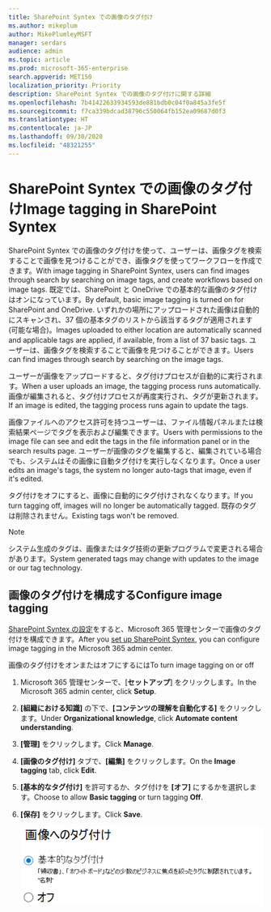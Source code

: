 ```yaml
---
title: SharePoint Syntex での画像のタグ付け
ms.author: mikeplum
author: MikePlumleyMSFT
manager: serdars
audience: admin
ms.topic: article
ms.prod: microsoft-365-enterprise
search.appverid: MET150
localization_priority: Priority
description: SharePoint Syntex での画像のタグ付けに関する詳細
ms.openlocfilehash: 7b41422633934593de881bdb0c04f0a845a3fe5f
ms.sourcegitcommit: f7ca339bdcad38796c550064fb152ea09687d0f3
ms.translationtype: HT
ms.contentlocale: ja-JP
ms.lasthandoff: 09/30/2020
ms.locfileid: "48321255"
---
```

# <a name="image-tagging-in-sharepoint-syntex"></a><span data-ttu-id="b7822-103">SharePoint Syntex での画像のタグ付け</span><span class="sxs-lookup"><span data-stu-id="b7822-103">Image tagging in SharePoint Syntex</span></span>

<span data-ttu-id="b7822-104">SharePoint Syntex での画像のタグ付けを使って、ユーザーは、画像タグを検索することで画像を見つけることができ、画像タグを使ってワークフローを作成できます。</span><span class="sxs-lookup"><span data-stu-id="b7822-104">With image tagging in SharePoint Syntex, users can find images through search by searching on image tags, and create workflows based on image tags.</span></span> <span data-ttu-id="b7822-105">既定では、SharePoint と OneDrive での基本的な画像のタグ付けはオンになっています。</span><span class="sxs-lookup"><span data-stu-id="b7822-105">By default, basic image tagging is turned on for SharePoint and OneDrive.</span></span> <span data-ttu-id="b7822-106">いずれかの場所にアップロードされた画像は自動的にスキャンされ、37 個の基本タグのリストから該当するタグが適用されます (可能な場合)。</span><span class="sxs-lookup"><span data-stu-id="b7822-106">Images uploaded to either location are automatically scanned and applicable tags are applied, if available, from a list of 37 basic tags.</span></span> <span data-ttu-id="b7822-107">ユーザーは、画像タグを検索することで画像を見つけることができます。</span><span class="sxs-lookup"><span data-stu-id="b7822-107">Users can find images through search by searching on the image tags.</span></span>

<span data-ttu-id="b7822-108">ユーザーが画像をアップロードすると、タグ付けプロセスが自動的に実行されます。</span><span class="sxs-lookup"><span data-stu-id="b7822-108">When a user uploads an image, the  tagging process runs automatically.</span></span> <span data-ttu-id="b7822-109">画像が編集されると、タグ付けプロセスが再度実行され、タグが更新されます。</span><span class="sxs-lookup"><span data-stu-id="b7822-109">If an image is edited, the tagging process runs again to update the tags.</span></span>

<span data-ttu-id="b7822-110">画像ファイルへのアクセス許可を持つユーザーは、ファイル情報パネルまたは検索結果ページでタグを表示および編集できます。</span><span class="sxs-lookup"><span data-stu-id="b7822-110">Users with permissions to the image file can see and edit the tags in the file information panel or in the search results page.</span></span> <span data-ttu-id="b7822-111">ユーザーが画像のタグを編集すると、編集されている場合でも、システムはその画像に自動タグ付けを実行しなくなります。</span><span class="sxs-lookup"><span data-stu-id="b7822-111">Once a user edits an image's tags, the system no longer auto-tags that image, even if it's edited.</span></span>

<span data-ttu-id="b7822-112">タグ付けをオフにすると、画像に自動的にタグ付けされなくなります。</span><span class="sxs-lookup"><span data-stu-id="b7822-112">If you turn tagging off, images will no longer be automatically tagged.</span></span> <span data-ttu-id="b7822-113">既存のタグは削除されません。</span><span class="sxs-lookup"><span data-stu-id="b7822-113">Existing tags won't be removed.</span></span>

> [!NOTE]
> <span data-ttu-id="b7822-114">システム生成のタグは、画像またはタグ技術の更新プログラムで変更される場合があります。</span><span class="sxs-lookup"><span data-stu-id="b7822-114">System generated tags may change with updates to the image or our tag technology.</span></span>


## <a name="configure-image-tagging"></a><span data-ttu-id="b7822-115">画像のタグ付けを構成する</span><span class="sxs-lookup"><span data-stu-id="b7822-115">Configure image tagging</span></span>

<span data-ttu-id="b7822-116">[SharePoint Syntex の設定](set-up-content-understanding.md)をすると、Microsoft 365 管理センターで画像のタグ付けを構成できます。</span><span class="sxs-lookup"><span data-stu-id="b7822-116">After you [set up SharePoint Syntex](set-up-content-understanding.md), you can configure image tagging in the Microsoft 365 admin center.</span></span>  

<span data-ttu-id="b7822-117">画像のタグ付けをオンまたはオフにするには</span><span class="sxs-lookup"><span data-stu-id="b7822-117">To turn image tagging on or off</span></span>

1. <span data-ttu-id="b7822-118">Microsoft 365 管理センターで、[**セットアップ**] をクリックします。</span><span class="sxs-lookup"><span data-stu-id="b7822-118">In the Microsoft 365 admin center, click **Setup**.</span></span>

2. <span data-ttu-id="b7822-119">**[組織における知識]** の下で、**[コンテンツの理解を自動化する]** をクリックします。</span><span class="sxs-lookup"><span data-stu-id="b7822-119">Under **Organizational knowledge**, click **Automate content understanding**.</span></span>

3. <span data-ttu-id="b7822-120">**[管理]** をクリックします。</span><span class="sxs-lookup"><span data-stu-id="b7822-120">Click **Manage**.</span></span>

4. <span data-ttu-id="b7822-121">**[画像のタグ付け]** タブで、**[編集]** をクリックします。</span><span class="sxs-lookup"><span data-stu-id="b7822-121">On the **Image tagging** tab, click **Edit**.</span></span>

5. <span data-ttu-id="b7822-122">**[基本的なタグ付け]** を許可するか、タグ付けを **[オフ]** にするかを選択します。</span><span class="sxs-lookup"><span data-stu-id="b7822-122">Choose to allow **Basic tagging** or turn tagging **Off**.</span></span>

6. <span data-ttu-id="b7822-123">**[保存]** をクリックします。</span><span class="sxs-lookup"><span data-stu-id="b7822-123">Click **Save**.</span></span>

    ![画像のタグ付けコントロールのスクリーンショット](../media/content-understanding/sharepoint-syntex-image-tagging-control.png)
